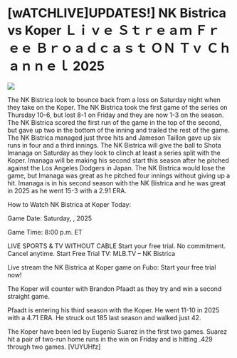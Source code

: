 # [wATCHLIVE]UPDATES!] NK Bistrica vs Koper Ｌｉｖｅ Ｓｔｒｅａｍ Ｆｒｅｅ Ｂｒｏａｄｃａｓｔ ＯＮ Ｔｖ Ｃｈａｎｎｅｌ  2025  
  
  
[![](https://i.imgur.com/qSNzIqt.png)](https://movie.rssnews.media/bCwOkENWw.php)  
  
The NK Bistrica look to bounce back from a loss on Saturday night when they take on the Koper. The NK Bistrica took the first game of the series on Thursday 10-6, but lost 8-1 on Friday and they are now 1-3 on the season. The NK Bistrica scored the first run of the game in the top of the second, but gave up two in the bottom of the inning and trailed the rest of the game. The NK Bistrica managed just three hits and Jameson Taillon gave up six runs in four and a third innings. The NK Bistrica will give the ball to Shota Imanaga on Saturday as they look to clinch at least a series split with the Koper. Imanaga will be making his second start this season after he pitched against the Los Angeles Dodgers in Japan. The NK Bistrica would lose the game, but Imanaga was great as he pitched four innings without giving up a hit. Imanaga is in his second season with the NK Bistrica and he was great in 2025 as he went 15-3 with a 2.91 ERA.

How to Watch NK Bistrica at Koper Today:

Game Date: Saturday, , 2025

Game Time: 8:00 p.m. ET

LIVE SPORTS & TV WITHOUT CABLE
Start your free trial. No commitment. Cancel anytime.
Start Free Trial
TV: MLB.TV – NK Bistrica

Live stream the NK Bistrica at Koper game on Fubo: Start your free trial now!

The Koper will counter with Brandon Pfaadt as they try and win a second straight game.

Pfaadt is entering his third season with the Koper. He went 11-10 in 2025 with a 4.71 ERA. He struck out 185 last season and walked just 42.

The Koper have been led by Eugenio Suarez in the first two games. Suarez hit a pair of two-run home runs in the win on Friday and is hitting .429 through two games. [VUYUHfz]
